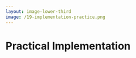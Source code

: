 ```yaml
---
layout: image-lower-third
image: /19-implementation-practice.png
---
```


# Practical Implementation

<!--
Context Engineering in practice involves four key activities:

**Context Discovery:** Understanding what information exists in your system - code, documentation, logs, user feedback, business requirements.

**Context Filtering:** Determining what's relevant for the current task and phase. This is where the art comes in.

**Context Delivery:** Providing the right information in the right format at the right time. This might be through APIs, file inclusion, or structured prompts.

**Context Adaptation:** Observing how the AI system responds and adjusting your context strategy accordingly.

This is engineering work - systematic, measurable, and improvable.
-->
